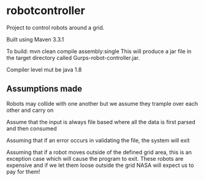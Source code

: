 # robotcontroller

Project to control robots around a grid.

Built using Maven 3.3.1

To build: mvn clean compile assembly:single This will produce a jar file in the target directory called Gurps-robot-controller.jar.

Compiler level mut be java 1.8


## Assumptions made

Robots may collide with one another but we assume they trample over each other and carry on

Assume that the input is always file based where all the data is first parsed and then consumed

Assuming that if an error occurs in validating the file, the system will exit

Assuming that if a robot moves outside of the defined grid area, this is an exception case which will cause the program to exit.
These robots are expensive and if we let them loose outside the grid NASA will expect us to pay for them!
